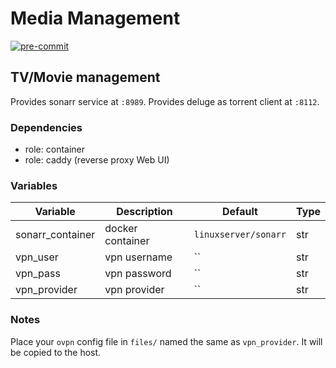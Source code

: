 # Media Management

[![pre-commit](https://img.shields.io/badge/pre--commit-enabled-brightgreen?logo=pre-commit&logoColor=white)](https://github.com/pre-commit/pre-commit)

## TV/Movie management

Provides sonarr service at `:8989`.
Provides deluge as torrent client at `:8112`.

### Dependencies

* role: container
* role: caddy (reverse proxy Web UI)

### Variables

| Variable         | Description      | Default              | Type |
| ---------------- | ---------------- | -------------------- | ---- |
| sonarr_container | docker container | `linuxserver/sonarr` | str  |
| vpn_user         | vpn username     | ``                   | str  |
| vpn_pass         | vpn password     | ``                   | str  |
| vpn_provider     | vpn provider     | ``                   | str  |

### Notes

Place your `ovpn` config file in `files/` named the same as `vpn_provider`. It will be copied to the host.
